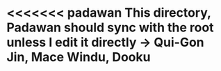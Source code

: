 <<<<<<< padawan
This directory, Padawan should sync with the root unless I edit it directly
-> Qui-Gon Jin, Mace Windu, Dooku
=================================
